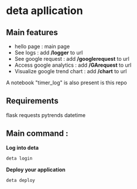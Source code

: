 # deta apllication

## Main features

- hello page : main page
- See logs : add **/logger** to url 
- See google request : add **/googlerequest** to url
- Access google analytics : add **/GArequest** to url 
- Visualize google trend chart : add **/chart** to url

A notebook "timer_log" is also present is this repo

## Requirements
flask
requests
pytrends
datetime

## Main command : 
**Log into deta**
```sh
deta login
```

**Deploy your application**
```sh
deta deploy
```
